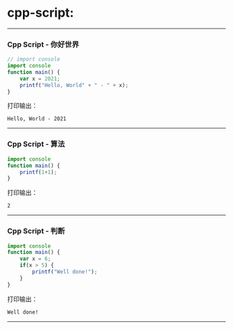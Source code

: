 # cpp-script:
---
### Cpp Script - 你好世界
```javascript
// import console
import console
function main() {
	var x = 2021;
	printf("Hello, World" + " - " + x);
}
```
打印输出：

```
Hello, World - 2021
```
----
### Cpp Script - 算法
```javascript
import console
function main() {
	printf(1+1);
}
```
打印输出：

```
2
```
---
### Cpp Script - 判断
```javascript
import console
function main() {
    var x = 6;
	if(x > 5) {
		printf("Well done!");
	}
}
```
打印输出：
```
Well done!
```
---

